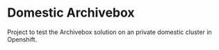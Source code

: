 # Domestic Archivebox
Project to test the Archivebox solution on an private domestic cluster in Openshift.
